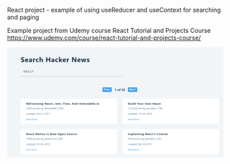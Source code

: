 React project - example of using useReducer and useContext for searching and paging

Example project from Udemy course React Tutorial and Projects Course
https://www.udemy.com/course/react-tutorial-and-projects-course/

![Alt text](https://github.com/tcrafton/search-form-react/blob/main/searchform.PNG?raw=true "Search Form")

